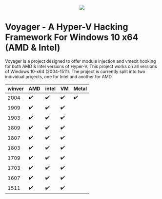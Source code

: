 <div align="center">
    <img src="https://imgur.com/nvmaJnJ.png"/>
</div>

# Voyager - A Hyper-V Hacking Framework For Windows 10 x64 (AMD & Intel)

Voyager is a project designed to offer module injection and vmexit hooking for both AMD & Intel versions of Hyper-V. This project works on all versions of Windows 10-x64 (2004-1511).
The project is currently split into two individual projects, one for Intel and another for AMD. 

| winver | AMD     | intel | VM | Metal |
|--------|---------|-------|----|-------|
| 2004   | :heavy_check_mark: | :heavy_check_mark:      | :heavy_check_mark:   | :heavy_check_mark:      |
| 1909   | :heavy_check_mark:        | :heavy_check_mark:      | :heavy_check_mark:   |       |
| 1903   | :heavy_check_mark:        | :heavy_check_mark:      | :heavy_check_mark:   |       |
| 1809   | :heavy_check_mark:        | :heavy_check_mark:      | :heavy_check_mark:   |       |
| 1807   | :heavy_check_mark:        |  :heavy_check_mark:     | :heavy_check_mark:   |       |
| 1803   | :heavy_check_mark:        | :heavy_check_mark:      | :heavy_check_mark:   |       |
| 1709   | :heavy_check_mark:       | :heavy_check_mark:      | :heavy_check_mark:   |       |
| 1703   | :heavy_check_mark:        | :heavy_check_mark:      | :heavy_check_mark:   |       |
| 1607   | :heavy_check_mark:        | :heavy_check_mark:      | :heavy_check_mark:   |       |
| 1511   | :heavy_check_mark:        | :heavy_check_mark:      | :heavy_check_mark:   |       |